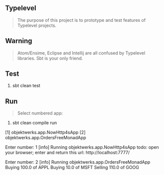 Typelevel
---------
>The purpose of this project is to prototype and test features of Typelevel projects.

Warning
-------
>Atom/Ensime, Eclipse and Intellij are all confused by Typelevel libraries. Sbt is your only friend.

Test
----
1. sbt clean test

Run
---
>Select numbered app:

1. sbt clean compile run

 [1] objektwerks.app.NowHttp4sApp
 [2] objektwerks.app.OrdersFreeMonadApp

Enter number: 1
[info] Running objektwerks.app.NowHttp4sApp
todo: open your browser; enter and return this url: http://localhost:7777/

Enter number: 2
[info] Running objektwerks.app.OrdersFreeMonadApp 
Buying 100.0 of APPL
Buying 10.0 of MSFT
Selling 110.0 of GOOG